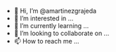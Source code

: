 - 👋 Hi, I’m @amartinezgrajeda
- 👀 I’m interested in ...
- 🌱 I’m currently learning ...
- 💞️ I’m looking to collaborate on ...
- 📫 How to reach me ...

<!---
amartinezgrajeda/amartinezgrajeda is a ✨ special ✨ repository because its `README.md` (this file) appears on your GitHub profile.
You can click the Preview link to take a look at your changes.
--->
